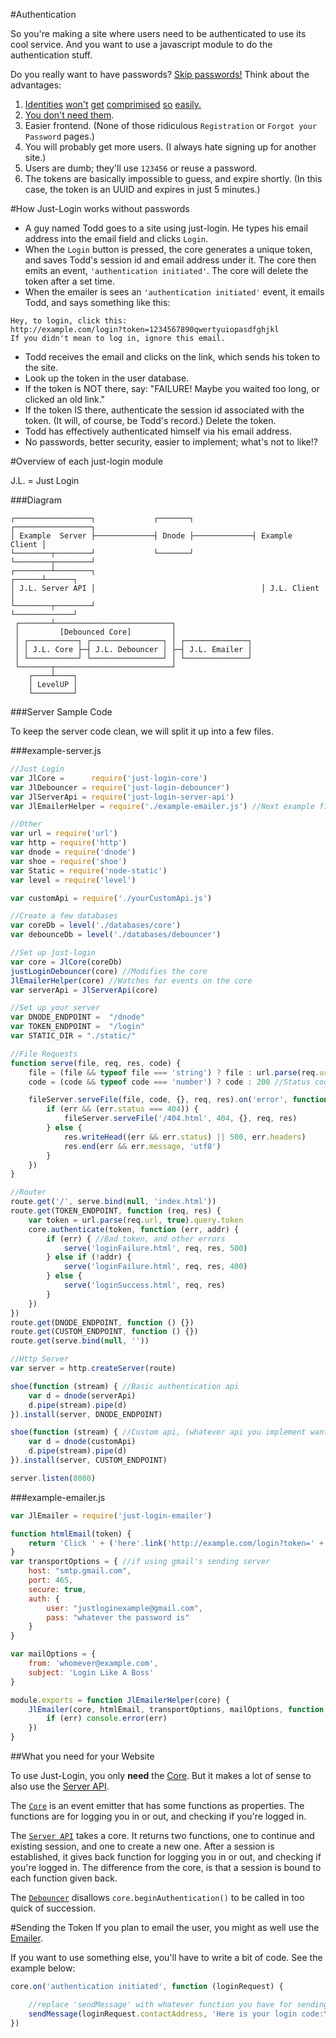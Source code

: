 #Authentication

So you're making a site where users need to be authenticated to use its cool service. And you want to use a javascript module to do the authentication stuff.

Do you really want to have passwords? [Skip passwords!](https://medium.com/@ninjudd/lets-boycott-passwords-680d97eddb01) Think about the advantages:

1. [Identities](http://blog.moertel.com/posts/2006-12-15-never-store-passwords-in-a-database.html) [won't](http://heartbleed.com/) [get](https://en.wikipedia.org/wiki/SQL_injection#Examples) [comprimised](http://readwrite.com/2009/12/16/rockyou_hacker_30_of_sites_store_plain_text_passwords) [so](http://www.net-security.org/secworld.php?id=8612) [easily.](http://en.blog.wordpress.com/2014/09/12/gmail-password-leak-update/)
2. [You don't need them](https://medium.com/@ninjudd/passwords-are-obsolete-9ed56d483eb).
3. Easier frontend. (None of those ridiculous `Registration` or `Forgot your Password` pages.)
4. You will probably get more users. (I always hate signing up for another site.)
5. Users are dumb; they'll use `123456` or reuse a password.
6. The tokens are basically impossible to guess, and expire shortly. (In this case, the token is an UUID and expires in just 5 minutes.)


#How Just-Login works without passwords

- A guy named Todd goes to a site using just-login. He types his email address into the email field and clicks `Login`.
- When the `Login` button is pressed, the core generates a unique token, and saves Todd's session id and email address under it. The core then emits an event, `'authentication initiated'`. The core will delete the token after a set time. 
- When the emailer is sees an `'authentication initiated'` event, it emails Todd, and says something like this:

```
Hey, to login, click this:
http://example.com/login?token=1234567890qwertyuiopasdfghjkl
If you didn't mean to log in, ignore this email.
```

- Todd receives the email and clicks on the link, which sends his token to the site.
- Look up the token in the user database.
- If the token is NOT there, say: "FAILURE! Maybe you waited too long, or clicked an old link."
- If the token IS there, authenticate the session id associated with the token. (It will, of course, be Todd's record.) Delete the token.
- Todd has effectively authenticated himself via his email address.
- No passwords, better security, easier to implement; what's not to like!?

#Overview of each just-login module

J.L. = Just Login

###Diagram
```
┌─────────────────┐             ┌───────┐             ┌─────────────────┐
│ Example  Server ├─────────────┤ Dnode ├─────────────┤ Example  Client │
└────────┬────────┘             └───────┘             └────────┬────────┘
┌────────┴────────┐                                     ┌──────┴──────┐
│ J.L. Server API │                                     │ J.L. Client │
└────────┬────────┘                                     └─────────────┘
 ┌───────┴──────────────────────────┐
 │         [Debounced Core]         │
 │ ┌───────────┐ ┌────────────────┐ │ ┌──────────────┐
 │ │ J.L. Core ├─┤ J.L. Debouncer │ ├─┤ J.L. Emailer │
 │ └───────────┘ └────────────────┘ │ └──────────────┘
 └───────┬──────────────────────────┘
    ┌────┴────┐
    │ LevelUP │
    └─────────┘
```


###Server Sample Code

To keep the server code clean, we will split it up into a few files.

###example-server.js
```js
//Just Login
var JlCore =      require('just-login-core')
var JlDebouncer = require('just-login-debouncer')
var JlServerApi = require('just-login-server-api')
var JlEmailerHelper = require('./example-emailer.js') //Next example file

//Other
var url = require('url')
var http = require('http')
var dnode = require('dnode')
var shoe = require('shoe')
var Static = require('node-static')
var level = require('level')

var customApi = require('./yourCustomApi.js')

//Create a few databases
var coreDb = level('./databases/core')
var debounceDb = level('./databases/debouncer')

//Set up just-login
var core = JlCore(coreDb)
justLoginDebouncer(core) //Modifies the core
JlEmailerHelper(core) //Watches for events on the core
var serverApi = JlServerApi(core)

//Set up your server
var DNODE_ENDPOINT =  "/dnode"
var TOKEN_ENDPOINT =  "/login"
var STATIC_DIR = "./static/"

//File Requests
function serve(file, req, res, code) {
	file = (file && typeof file === 'string') ? file : url.parse(req.url).pathname
	code = (code && typeof code === 'number') ? code : 200 //Status code

	fileServer.serveFile(file, code, {}, req, res).on('error', function (err) {
		if (err && (err.status === 404)) {
			fileServer.serveFile('/404.html', 404, {}, req, res)
		} else {
			res.writeHead((err && err.status) || 500, err.headers)
			res.end(err && err.message, 'utf8')
		}
	})
}

//Router
route.get('/', serve.bind(null, 'index.html'))
route.get(TOKEN_ENDPOINT, function (req, res) {
	var token = url.parse(req.url, true).query.token
	core.authenticate(token, function (err, addr) {
		if (err) { //Bad token, and other errors
			serve('loginFailure.html', req, res, 500)
		} else if (!addr) {
			serve('loginFailure.html', req, res, 400)
		} else {
			serve('loginSuccess.html', req, res)
		}
	})
})
route.get(DNODE_ENDPOINT, function () {})
route.get(CUSTOM_ENDPOINT, function () {})
route.get(serve.bind(null, ''))

//Http Server
var server = http.createServer(route)

shoe(function (stream) { //Basic authentication api
	var d = dnode(serverApi)
	d.pipe(stream).pipe(d)
}).install(server, DNODE_ENDPOINT)

shoe(function (stream) { //Custom api, (whatever api you implement want here)
	var d = dnode(customApi)
	d.pipe(stream).pipe(d)
}).install(server, CUSTOM_ENDPOINT)

server.listen(8080)
```


###example-emailer.js
```js
var JlEmailer = require('just-login-emailer')

function htmlEmail(token) {
	return 'Click ' + ('here'.link('http://example.com/login?token=' + token)) + ' to login like a boss.'
}
var transportOptions = { //if using gmail's sending server
	host: "smtp.gmail.com",
	port: 465,
	secure: true,
	auth: {
		user: "justloginexample@gmail.com",
		pass: "whatever the password is"
	}
}

var mailOptions = {
	from: 'whomever@example.com',
	subject: 'Login Like A Boss'
}

module.exports = function JlEmailerHelper(core) {
	JlEmailer(core, htmlEmail, transportOptions, mailOptions, function (err) {
		if (err) console.error(err)
	})
}

```

##What you need for your Website

To use Just-Login, you only **need** the [Core][core]. But it makes a lot of sense to also use the [Server API][sapi].

The [`Core`][core] is an event emitter that has some functions as properties. The functions are for logging you in or out, and checking if you're logged in.

The [`Server API`][sapi] takes a core. It returns two functions, one to continue and existing session, and one to create a new one. After a session is established, it gives back function for logging you in or out, and checking if you're logged in. The difference from the core, is that a session is bound to each function given back.

The [`Debouncer`][dbnc] disallows `core.beginAuthentication()` to be called in too quick of succession.

#Sending the Token
If you plan to email the user, you might as well use the [Emailer][emlr].

If you want to use something else, you'll have to write a bit of code. See the example below:

```js
core.on('authentication initiated', function (loginRequest) {

	//replace 'sendMessage' with whatever function you have for sending a message to the user.
	sendMessage(loginRequest.contactAddress, 'Here is your login code:\n' + loginRequest.token)
})
```


[core]: https://github.com/coding-in-the-wild/just-login-core
[dbnc]: https://github.com/coding-in-the-wild/just-login-debouncer
[sapi]: https://github.com/coding-in-the-wild/just-login-server-api
[clnt]: https://github.com/coding-in-the-wild/just-login-client
[emlr]: https://github.com/coding-in-the-wild/just-login-emailer
[dnode]: https://github.com/substack/dnode
[level]: https://github.com/rvagg/node-levelup

